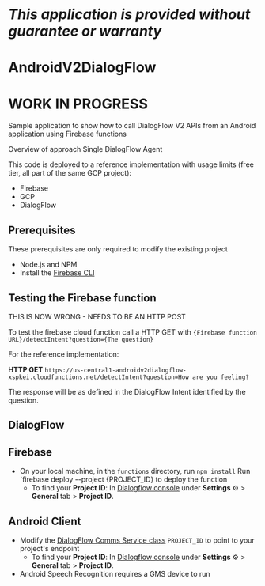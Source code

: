 *This application is provided without guarantee or warranty*
=========================================================

# AndroidV2DialogFlow

# WORK IN PROGRESS
Sample application to show how to call DialogFlow V2 APIs from an Android application using Firebase functions

Overview of approach
Single DialogFlow Agent

This code is deployed to a reference implementation with usage limits (free tier, all part of the same GCP project):
- Firebase
- GCP
- DialogFlow

## Prerequisites

These prerequisites are only required to modify the existing project
- Node.js and NPM
- Install the [Firebase CLI](https://developers.google.com/assistant/actions/dialogflow/deploy-fulfillment)

##  Testing the Firebase function

THIS IS NOW WRONG - NEEDS TO BE AN HTTP POST

To test the firebase cloud function call a HTTP GET with `{Firebase function URL}/detectIntent?question={The question}`

For the reference implementation:

**HTTP GET** `https://us-central1-androidv2dialogflow-xspkei.cloudfunctions.net/detectIntent?question=How are you feeling?`

The response will be as defined in the DialogFlow Intent identified by the question.

## DialogFlow



## Firebase

- On your local machine, in the `functions` directory, run `npm install`
Run `firebase deploy --project {PROJECT_ID} to deploy the function
  + To find your **Project ID**: In [Dialogflow console](https://console.dialogflow.com/) under **Settings** ⚙ > **General** tab > **Project ID**.

## Android Client

- Modify the [DialogFlow Comms Service class](https://github.com/darryncampbell/AndroidV2DialogFlow/blob/master/client/app/src/main/java/com/darryncampbell/androidv2dialogflowclient/DialogFlowCommsService.java) `PROJECT_ID` to point to your project's endpoint
    + To find your **Project ID**: In [Dialogflow console](https://console.dialogflow.com/) under **Settings** ⚙ > **General** tab > **Project ID**.
- Android Speech Recognition requires a GMS device to run